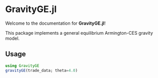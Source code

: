 # GravityGE.jl

Welcome to the documentation for **GravityGE.jl**!

This package implements a general equilibrium Armington-CES gravity model.

## Usage

```julia
using GravityGE
gravityGE(trade_data; theta=4.0)
